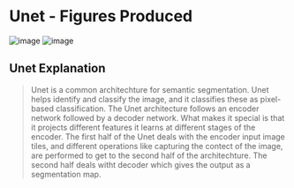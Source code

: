 <!---
Add Unet Images to describe the results and connect it to 
-->
# Unet - Figures Produced
![image](https://user-images.githubusercontent.com/89927101/200209528-457c4e85-e8f7-4f0c-90af-b05a8a1f71b1.png)
![image](https://user-images.githubusercontent.com/89927101/200209566-93c5c3b9-b24e-4d16-a0b1-a7e121dd2ceb.png)
## Unet Explanation
>Unet is a common architechture for semantic segmentation. Unet helps identify and classify the image, and it classifies these as pixel-based classification. The Unet
>architecture follows an encoder network followed by a decoder network. What makes it special is that it projects different features it learns at different stages of the 
>encoder. The first half of the Unet deals with the encoder input image tiles, and different operations like capturing the contect of the image, are performed to get to the second half of the architechture. 
>The second half deals witht decoder which gives the output as a segmentation map.  

